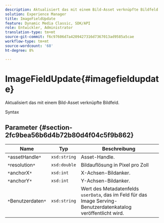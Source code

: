 ```yaml
---
description: Aktualisiert das mit einem Bild-Asset verknüpfte Bildfeld.
solution: Experience Manager
title: ImageFieldUpdate
feature: Dynamic Media Classic, SDK/API
role: Entwickler, Administrator
translation-type: tm+mt
source-git-commit: f6c97606d7a4209427316d7367013ad9585a5cae
workflow-type: tm+mt
source-wordcount: '68'
ht-degree: 8%

---
```



# ImageFieldUpdate{#imagefieldupdate}

Aktualisiert das mit einem Bild-Asset verknüpfte Bildfeld.

Syntax

## Parameter {#section-2fc9bea56b6d4b72b80d4f04c5f9b862}

| Name | Typ | Beschreibung |
|---|---|---|
| `*`assetHandle`*` | `xsd:string` | Asset-Handle. |
| `*`resolution`*` | `xsd:double` | Bildauflösung in Pixel pro Zoll |
| `*`anchorX`*` | `xsd:int` | X-Achsen-Bildanker. |
| `*`anchorY`*` | `xsd:int` | Y-Achsen-Bildanker. |
| `*`Benutzerdaten`*` | `xsd:string` | Wert des Metadatenfelds `userData`, das im Feld für das Image Serving-Benutzerdatenkatalog veröffentlicht wird. |

